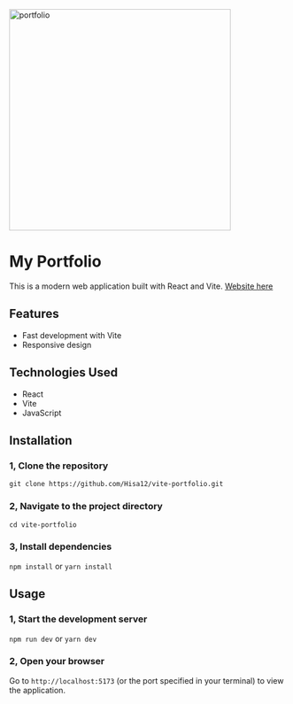 

<img src="https://github.com/user-attachments/assets/7c570b8c-62fe-41f0-ae20-b3dc1fb53827" alt="portfolio" width="400" />

# My Portfolio

This is a modern web application built with React and Vite.
[Website here](https://viteportfolio2.netlify.app/)

## Features
* Fast development with Vite
* Responsive design

## Technologies Used
* React
* Vite
* JavaScript

## Installation
### 1, Clone the repository
`git clone https://github.com/Hisa12/vite-portfolio.git`

### 2, Navigate to the project directory
`cd vite-portfolio`

### 3, Install dependencies
`npm install` or `yarn install`

## Usage
### 1, Start the development server
`npm run dev` or `yarn dev`

### 2, Open your browser
Go to `http://localhost:5173` (or the port specified in your terminal) to view the application.



